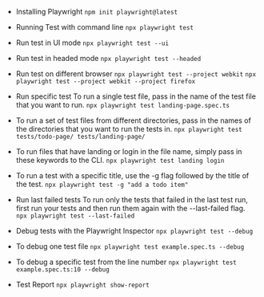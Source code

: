 - Installing Playwright
`npm init playwright@latest`


- Running Test with command line
`npx playwright test`


- Run test in UI mode
`npx playwright test --ui`


- Run test in headed mode
`npx playwright test --headed`


- Run test on different browser
`npx playwright test --project webkit`
`npx playwright test --project webkit --project firefox`


- Run specific test
To run a single test file, pass in the name of the test file that you want to run.
`npx playwright test landing-page.spec.ts`


- To run a set of test files from different directories, pass in the names of the directories that you want to run the tests in.
`npx playwright test tests/todo-page/ tests/landing-page/`


- To run files that have landing or login in the file name, simply pass in these keywords to the CLI.
`npx playwright test landing login`


- To run a test with a specific title, use the -g flag followed by the title of the test.
`npx playwright test -g "add a todo item"`


- Run last failed tests
To run only the tests that failed in the last test run, first run your tests and then run them again with the --last-failed flag.
`npx playwright test --last-failed`


- Debug tests with the Playwright Inspector
`npx playwright test --debug`


- To debug one test file
`npx playwright test example.spec.ts --debug`


- To debug a specific test from the line number
`npx playwright test example.spec.ts:10 --debug`


- Test Report
`npx playwright show-report`

